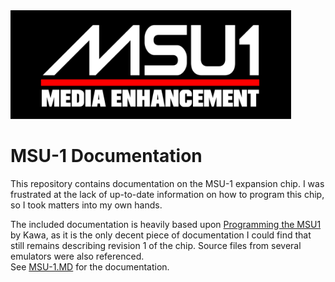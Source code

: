 <img title="" src="img/MSU-1%20Logo.svg" alt="MSU-1 Logo.svg" width="449" data-align="center">

# MSU-1 Documentation

This repository contains documentation on the MSU-1 expansion chip. I was frustrated at the lack of up-to-date information on how to program this chip, so I took matters into my own hands.  

The included documentation is heavily based upon [Programming the MSU1](https://helmet.kafuka.org/msu1.htm) by Kawa, as it is the only decent piece of documentation I could find that still remains describing revision 1 of the chip. Source files from several emulators were also referenced.  
See [MSU-1.MD](./MSU-1.MD) for the documentation.
